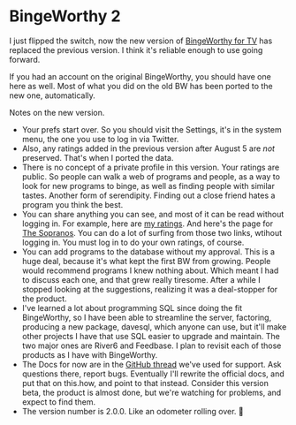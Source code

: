 # BingeWorthy 2
I just flipped the switch, now the  new version of <a href="http://bingeworthy.io/tv/">BingeWorthy for TV</a> has replaced the previous version. I think it's reliable enough to use going forward.

If you had an account on the original BingeWorthy, you should have one here as well. Most of what you did on the old BW has been ported to the new one, automatically. 

Notes on the new version. 
* Your prefs start over. So you should visit the Settings, it's in the system menu, the one you use to log in via Twitter. 
* Also, any ratings added in the previous version after August 5 are <i>not</i> preserved. That's when I ported the data.  
* There is no concept of a private profile in this version. Your ratings are public. So people can walk a web of programs and people, as a way to look for new programs to binge, as well as finding people with similar tastes. Another form of serendipity. Finding out a close friend hates a program you think the best.
* You can share anything you can see, and most of it can be read without logging in. For example, here are <a href="http://bingeworthy.io/tv/?screenname=davewiner">my ratings</a>. And here's the page for <a href="http://bingeworthy.io/tv/?id=https%3A%2F%2Fwww.metacritic.com%2Ftv%2Fthe-sopranos">The Sopranos</a>. You can do a lot of surfing from those two links, wtihout logging in. You must log in to do your own ratings, of course. 
* You can add programs to the database without my approval. This is a huge deal, because it's what kept the first BW from growing. People would recommend programs I knew nothing about. Which meant I had to discuss each one, and that grew really tiresome. After a while I stopped looking at the suggestions, realizing it was a deal-stopper for the product. 
* I've learned a lot about programming SQL since doing the fit BingeWorthy, so I have been able to streamline the server, factoring, producing a new package, davesql, which anyone can use, but it'll make other projects I have that use SQL easier to upgrade and maintain. The two major ones are River6 and Feedbase. I plan to revisit each of those products as I have with BingeWorthy. 
* The Docs for now are in the <a href="https://github.com/scripting/Scripting-News/issues/184">GitHub thread</a> we've used for support. Ask questions there, report bugs. Eventually I'll rewrite the official docs, and put that on this.how, and point to that instead. Consider this version beta, the product is almost done, but we're watching for problems, and expect to find them.
* The version number is 2.0.0. Like an odometer rolling over. :rocket:

